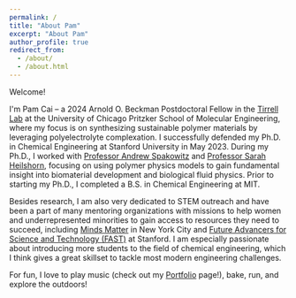 ```yaml
---
permalink: /
title: "About Pam"
excerpt: "About Pam"
author_profile: true
redirect_from: 
  - /about/
  - /about.html
---
```


Welcome!

I'm Pam Cai – a 2024 Arnold O. Beckman Postdoctoral Fellow in the [Tirrell Lab](https://pme.uchicago.edu/group/tirrell-lab) at the University of Chicago Pritzker School of Molecular Engineering, where my focus is on synthesizing sustainable polymer materials by leveraging polyelectrolyte complexation. I successfully defended my Ph.D. in Chemical Engineering at Stanford University in May 2023. During my Ph.D., I worked with [Professor Andrew Spakowitz](https://web.stanford.edu/~ajspakow/) and [Professor Sarah Heilshorn](https://web.stanford.edu/group/heilshorn/), focusing on using polymer physics models to gain fundamental insight into biomaterial development and biological fluid physics. Prior to starting my Ph.D., I completed a B.S. in Chemical Engineering at MIT.  

Besides research, I am also very dedicated to STEM outreach and have been a part of many mentoring organizations with missions to help women and underrepresented minorities to gain access to resources they need to succeed, including [Minds Matter](mindsmatternyc.org) in New York City and [Future Advancers for Science and Technology (FAST)](fast.stanford.edu) at Stanford. I am especially passionate about introducing more students to the field of chemical engineering, which I think gives a great skillset to tackle most modern engineering challenges.

For fun, I love to play music (check out my <a href="#portfolio">Portfolio</a> page!), bake, run, and explore the outdoors! 

